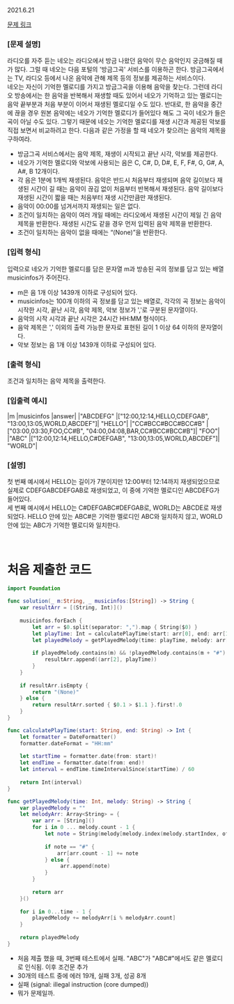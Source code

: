 2021.6.21

[문제 링크](https://programmers.co.kr/learn/courses/30/lessons/17683)

### [문제 설명]
라디오를 자주 듣는 네오는 라디오에서 방금 나왔던 음악이 무슨 음악인지 궁금해질 때가 많다. 그럴 때 네오는 다음 포털의 '방금그곡' 서비스를 이용하곤 한다. 방금그곡에서는 TV, 라디오 등에서 나온 음악에 관해 제목 등의 정보를 제공하는 서비스이다. <br>
네오는 자신이 기억한 멜로디를 가지고 방금그곡을 이용해 음악을 찾는다. 그런데 라디오 방송에서는 한 음악을 반복해서 재생할 때도 있어서 네오가 기억하고 있는 멜로디는 음악 끝부분과 처음 부분이 이어서 재생된 멜로디일 수도 있다. 반대로, 한 음악을 중간에 끊을 경우 원본 음악에는 네오가 기억한 멜로디가 들어있다 해도 그 곡이 네오가 들은 곡이 아닐 수도 있다. 그렇기 때문에 네오는 기억한 멜로디를 재생 시간과 제공된 악보를 직접 보면서 비교하려고 한다. 다음과 같은 가정을 할 때 네오가 찾으려는 음악의 제목을 구하여라.   
- 방금그곡 서비스에서는 음악 제목, 재생이 시작되고 끝난 시각, 악보를 제공한다.
- 네오가 기억한 멜로디와 악보에 사용되는 음은 C, C#, D, D#, E, F, F#, G, G#, A, A#, B 12개이다.
- 각 음은 1분에 1개씩 재생된다. 음악은 반드시 처음부터 재생되며 음악 길이보다 재생된 시간이 길 때는 음악이 끊김 없이 처음부터 반복해서 재생된다. 음악 길이보다 재생된 시간이 짧을 때는 처음부터 재생 시간만큼만 재생된다.
- 음악이 00:00를 넘겨서까지 재생되는 일은 없다.
- 조건이 일치하는 음악이 여러 개일 때에는 라디오에서 재생된 시간이 제일 긴 음악 제목을 반환한다. 재생된 시간도 같을 경우 먼저 입력된 음악 제목을 반환한다.
- 조건이 일치하는 음악이 없을 때에는 “(None)”을 반환한다.

### [입력 형식]
입력으로 네오가 기억한 멜로디를 담은 문자열 m과 방송된 곡의 정보를 담고 있는 배열 musicinfos가 주어진다.
- m은 음 1개 이상 1439개 이하로 구성되어 있다.
- musicinfos는 100개 이하의 곡 정보를 담고 있는 배열로, 각각의 곡 정보는 음악이 시작한 시각, 끝난 시각, 음악 제목, 악보 정보가 ','로 구분된 문자열이다.
- 음악의 시작 시각과 끝난 시각은 24시간 HH:MM 형식이다.
- 음악 제목은 ',' 이외의 출력 가능한 문자로 표현된 길이 1 이상 64 이하의 문자열이다.
- 악보 정보는 음 1개 이상 1439개 이하로 구성되어 있다.

### [출력 형식]
조건과 일치하는 음악 제목을 출력한다.

### [입출력 예시]
|m	|musicinfos	|answer|
|"ABCDEFG"	|["12:00,12:14,HELLO,CDEFGAB", "13:00,13:05,WORLD,ABCDEF"]|	"HELLO"|
|"CC#BCC#BCC#BCC#B"	|["03:00,03:30,FOO,CC#B", "04:00,04:08,BAR,CC#BCC#BCC#B"]|	"FOO"|
|"ABC"	|["12:00,12:14,HELLO,C#DEFGAB", "13:00,13:05,WORLD,ABCDEF"]|	"WORLD"|

### [설명]
첫 번째 예시에서 HELLO는 길이가 7분이지만 12:00부터 12:14까지 재생되었으므로 실제로 CDEFGABCDEFGAB로 재생되었고, 이 중에 기억한 멜로디인 ABCDEFG가 들어있다. <br>
세 번째 예시에서 HELLO는 C#DEFGABC#DEFGAB로, WORLD는 ABCDE로 재생되었다. HELLO 안에 있는 ABC#은 기억한 멜로디인 ABC와 일치하지 않고, WORLD 안에 있는 ABC가 기억한 멜로디와 일치한다.


<br>

# 처음 제출한 코드
```swift
import Foundation

func solution(_ m:String, _ musicinfos:[String]) -> String {
    var resultArr = [(String, Int)]()
    
    musicinfos.forEach {
        let arr = $0.split(separator: ",").map { String($0) }
        let playTime: Int = calculatePlayTime(start: arr[0], end: arr[1])
        let playedMelody = getPlayedMelody(time: playTime, melody: arr[3])
        
        if playedMelody.contains(m) && !playedMelody.contains(m + "#") {
            resultArr.append((arr[2], playTime))
        }
    }
    
    if resultArr.isEmpty {
        return "(None)"
    } else {
        return resultArr.sorted { $0.1 > $1.1 }.first!.0
    }
}

func calculatePlayTime(start: String, end: String) -> Int {
    let formatter = DateFormatter()
    formatter.dateFormat = "HH:mm"
    
    let startTime = formatter.date(from: start)!
    let endTime = formatter.date(from: end)!
    let interval = endTime.timeIntervalSince(startTime) / 60
    
    return Int(interval)
}

func getPlayedMelody(time: Int, melody: String) -> String {
    var playedMelody = ""
    let melodyArr: Array<String> = {
        var arr = [String]()
        for i in 0 ... melody.count - 1 {
            let note = String(melody[melody.index(melody.startIndex, offsetBy: i)])
            
            if note == "#" {
                arr[arr.count - 1] += note
            } else {
                 arr.append(note)
            }
        }
        
        return arr
    }()
    
    for i in 0...time - 1 {
        playedMelody += melodyArr[i % melodyArr.count]
    }
    
    return playedMelody
}


```
- 처음 제출 했을 때, 3번째 테스트에서 실패. "ABC"가 "ABC#"에서도 같은 멜로디로 인식됨. 이후 조건문 추가
- 30개의 테스트 중에 에러 19개, 실패 3개, 성공 8개
- 실패 (signal: illegal instruction (core dumped))
- 뭐가 문제일까. 